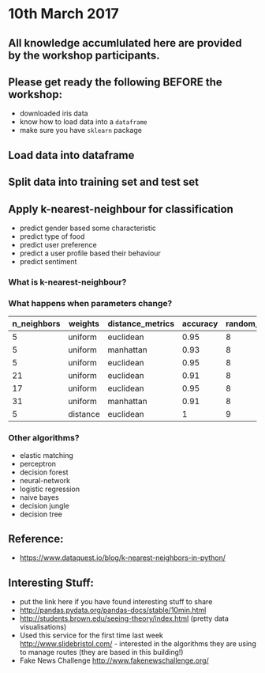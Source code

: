 # 10th March 2017

## All knowledge accumlulated here are provided by the workshop participants.

## Please get ready the following BEFORE the workshop:
- downloaded iris data
- know how to load data into a `dataframe`
- make sure you have `sklearn` package

## Load data into dataframe

## Split data into training set and test set

## Apply k-nearest-neighbour for classification
- predict gender based some characteristic
- predict type of food
- predict user preference
- predict a user profile based their behaviour
- predict sentiment

### What is k-nearest-neighbour?

### What happens when parameters change?

| n_neighbors | weights | distance_metrics | accuracy |random_state|
|-------------|---------|------------------|----------|------------|
|5|uniform|euclidean|0.95|8|
|5|uniform|manhattan|0.93|8|
|5|uniform|euclidean|0.95|8|
|21|uniform|euclidean|0.91|8|
|17|uniform|euclidean|0.95|8|
|31|uniform|manhattan|0.91|8|
|5|distance|euclidean|1|9|


### Other algorithms?
- elastic matching
- perceptron
- decision forest
- neural-network
- logistic regression
- naive bayes
- decision jungle
- decision tree

## Reference:
- https://www.dataquest.io/blog/k-nearest-neighbors-in-python/


## Interesting Stuff:
- put the link here if you have found interesting stuff to share
 - http://pandas.pydata.org/pandas-docs/stable/10min.html
 - http://students.brown.edu/seeing-theory/index.html (pretty data visualisations)
 - Used this service for the first time last week http://www.slidebristol.com/  - interested in the algorithms they are using to manage routes (they are based in this building!)
 - Fake News Challenge http://www.fakenewschallenge.org/
